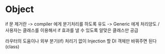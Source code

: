 # Object

if 문 제거란 -> compiler 에게 분기처리를 하도록 유도 -> Generic 에게 처리양도 / 사용자는 클래스를 이용해서 if 효과를 낼 수 있도록 알맞은 클래스만 공급

라우터의 도움이나 외부 분기(if) 처리기 없이
Injection 할 DI 객체만 바꿔주면 된다 (class)
